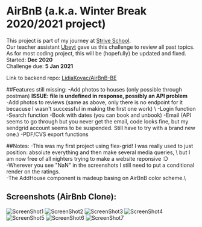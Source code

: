 # AirBnB (a.k.a. Winter Break 2020/2021 project) 

This project is part of my journey at [Strive School](https://strive.school).\
Our teacher assistant [Ubeyt](https://github.com/ubeytdemirr) gave us this challenge to review all past topics. \
As for most coding project, this will be (hopefully) be updated and fixed. \
Started: **Dec 2020** \
Challenge due: **5 Jan 2021** 

Link to backend repo: [LidiaKovac/AirBnB-BE](https://github.com/LidiaKovac/AirBnB-BE) 

##Features still missing: 
-Add photos to houses (only possible through postman) **ISSUE: file is undefined in response, possibly an API problem** \
-Add photos to reviews (same as above, only there is no endpoint for it becacuse I wasn't successful in making the first one work) \ 
-Login function 
-Search function 
-Book with dates (you can book and unbook) 
-Email (API seems to go through but you never get the email, code looks fine, but my sendgrid account seems to be suspended. Still have to try with a brand new one.)
-PDF/CVS export functions 

##Notes: 
-This was my first project using flex-grid! I was really used to just position: absolute everything and then make several media queries, \ 
but I am now free of all nighters trying to make a website reponsive :D \
-Wherever you see "NaN" in the screenshots I still need to put a conditional render on the ratings. \
-The AddHouse component is madeup basing on AirBnB color scheme.\

## Screenshots (AirBnb Clone): 
![ScreenShot1](https://imgur.com/pzX2luP.png)
![ScreenShot2](https://imgur.com/wEjdbYp.png)
![ScreenShot3](https://imgur.com/4qGMSA0.png)
![ScreenShot4](https://imgur.com/ZBRjkFU.png)
![ScreenShot5](https://imgur.com/o566l6A.png)
![ScreenShot6](https://imgur.com/FjEt1R7.png)
![ScreenShot7](https://imgur.com/StlDcqK.png)
